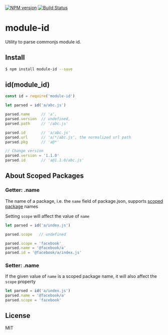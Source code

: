 [![NPM version](https://badge.fury.io/js/module-id.svg)](http://badge.fury.io/js/module-id)
[![Build Status](https://travis-ci.org/kaelzhang/node-module-id.svg?branch=master)](https://travis-ci.org/kaelzhang/node-module-id)

# module-id

Utility to parse commonjs module id.

## Install

```bash
$ npm install module-id --save
```

## id(module_id)

```js
const id = require('module-id')

let parsed = id('a/abc.js')

parsed.name     // 'a',
parsed.version  // undefined,
parsed.path     // '/abc.js'

parsed.id       // 'a/abc.js'
parsed.url      // 'a/*/abc.js', the normalized url path
parsed.pkg      // 'a@*'

// Change version
parsed.version = '1.1.0'
parsed.id       // 'a@1.1.0/abc.js'
```

## About Scoped Packages

### Getter: .name

The name of a package, i.e. the `name` field of package.json, supports [scoped package](https://docs.npmjs.com/misc/scope) names

Setting `scope` will affect the value of `name`

```js
let parsed = id('a/index.js')

parsed.scope   // undefined

parsed.scope = 'facebook'
parsed.name = '@facebook/a'
parsed.id = '@facebook/a/index.js'
```

### Setter: .name

If the given value of `name` is a scoped package name, it will also affect the `scope` property

```js
let parsed = id('a/index.js')
parsed.name = '@facebook/a'
parsed.scope = 'facebook'
```

## License

MIT
